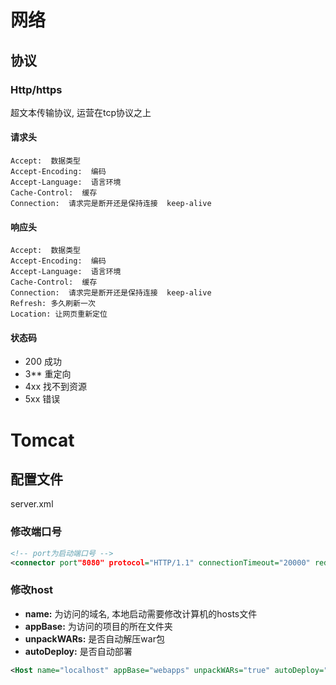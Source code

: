 # 网络

## 协议

### Http/https

超文本传输协议, 运营在tcp协议之上

#### 请求头

```properties
Accept:  数据类型
Accept-Encoding:  编码
Accept-Language:  语言环境
Cache-Control:  缓存
Connection:  请求完是断开还是保持连接  keep-alive
```

#### 响应头

```properties
Accept:  数据类型
Accept-Encoding:  编码
Accept-Language:  语言环境
Cache-Control:  缓存
Connection:  请求完是断开还是保持连接  keep-alive
Refresh: 多久刷新一次
Location: 让网页重新定位
```

#### 状态码

- 200 成功
- 3**  重定向
- 4xx 找不到资源
- 5xx 错误

# Tomcat

## 配置文件

server.xml

### 修改端口号

```xml
<!-- port为启动端口号 -->
<connector port"8080" protocol="HTTP/1.1" connectionTimeout="20000" redirectPort="8443">
```

### 修改host

- **name:** 为访问的域名, 本地启动需要修改计算机的hosts文件
- **appBase:** 为访问的项目的所在文件夹
- **unpackWARs:** 是否自动解压war包
- **autoDeploy:**  是否自动部署

```xml
<Host name="localhost" appBase="webapps" unpackWARs="true" autoDeploy="true">
```

